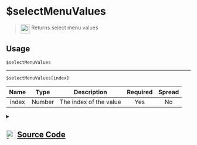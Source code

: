 # $selectMenuValues
> <img align="top" src="https://upload.wikimedia.org/wikipedia/commons/thumb/e/e4/Infobox_info_icon.svg/160px-Infobox_info_icon.svg.png?20150409153300" alt="image" width="25" height="auto"> Returns select menu values
## Usage
```
$selectMenuValues
```
---
```
$selectMenuValues[index]
```
| Name | Type | Description | Required | Spread
| :---: | :---: | :---: | :---: | :---: |
index | Number | The index of the value | Yes | No
<details>
<summary>
    
## <img align="top" src="https://cdn4.iconfinder.com/data/icons/iconsimple-logotypes/512/github-512.png" alt="image" width="25" height="auto">  [Source Code](https://github.com/tryforge/ForgeScript-V2/blob/main/src/native/selectMenuValues.ts)
    
</summary>
    
```ts
import { ArgType, NativeFunction, Return } from "../structures"

export default new NativeFunction({
    name: "$selectMenuValues",
    version: "1.0.0",
    description: "Returns select menu values",
    brackets: false,
    args: [
        {
            name: "index",
            description: "The index of the value",
            type: ArgType.Number,
            rest: false,
            required: true,
        },
    ],
    unwrap: true,
    execute(ctx, [index]) {
        if (!ctx.isSelectMenu()) return Return.success()

        if (this.hasFields) {
            return Return.success(ctx.interaction.values[index])
        } else {
            return Return.success(ctx.interaction.values.join(", "))
        }
    },
})

```
    
</details>